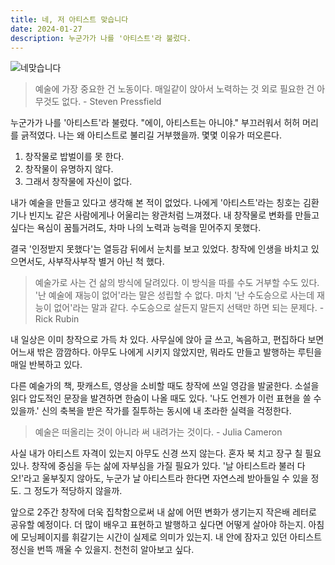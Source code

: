 ```yaml
---
title: 네, 저 아티스트 맞습니다
date: 2024-01-27
description: 누군가가 나를 '아티스트'라 불렀다.
---
```


![네맞습니다](https://jagunbae.com/content/images/size/w2000/2024/01/------------------.webp)

> 예술에 가장 중요한 건 노동이다. 매일같이 앉아서 노력하는 것 외로 필요한 건 아무것도 없다. - Steven Pressfield

누군가가 나를 '아티스트'라 불렀다. "에이, 아티스트는 아니야." 부끄러워서 허허 머리를 긁적였다.
나는 왜 아티스트로 불리길 거부했을까. 몇몇 이유가 떠오른다.

1. 창작물로 밥벌이를 못 한다.
2. 창작물이 유명하지 않다.
3. 그래서 창작물에 자신이 없다.

내가 예술을 만들고 있다고 생각해 본 적이 없었다. 나에게 '아티스트'라는 칭호는 김환기나 빈지노 같은 사람에게나 어울리는 왕관처럼 느껴졌다. 내 창작물로 변화를 만들고 싶다는 욕심이 꿈틀거려도, 차마 나의 노력과 능력을 믿어주지 못했다.

결국 '인정받지 못했다'는 열등감 뒤에서 눈치를 보고 있었다. 창작에 인생을 바치고 있으면서도, 사부작사부작 별거 아닌 척 했다.

> 예술가로 사는 건 삶의 방식에 달려있다. 이 방식을 따를 수도 거부할 수도 있다. '난 예술에 재능이 없어'라는 말은 성립할 수 없다. 마치 '난 수도승으로 사는데 재능이 없어'라는 말과 같다. 수도승으로 살든지 말든지 선택만 하면 되는 문제다. - Rick Rubin

내 일상은 이미 창작으로 가득 차 있다. 사무실에 앉아 글 쓰고, 녹음하고, 편집하다 보면 어느새 밖은 깜깜하다. 아무도 나에게 시키지 않았지만, 뭐라도 만들고 발행하는 루틴을 매일 반복하고 있다.

다른 예술가의 책, 팟캐스트, 영상을 소비할 때도 창작에 쓰일 영감을 발굴한다. 소설을 읽다 압도적인 문장을 발견하면 한숨이 나올 때도 있다. '나도 언젠가 이런 표현을 쓸 수 있을까.' 신의 축복을 받은 작가를 질투하는 동시에 내 초라한 실력을 걱정한다.

> 예술은 떠올리는 것이 아니라 써 내려가는 것이다. - Julia Cameron

사실 내가 아티스트 자격이 있는지 아무도 신경 쓰지 않는다. 혼자 북 치고 장구 칠 필요 있나. 창작에 중심을 두는 삶에 자부심을 가질 필요가 있다. '날 아티스트라 불러 다오!'라고 울부짖지 않아도, 누군가 날 아티스트라 한다면 자연스레 받아들일 수 있을 정도. 그 정도가 적당하지 않을까.

앞으로 2주간 창작에 더욱 집착함으로써 내 삶에 어떤 변화가 생기는지 작은배 레터로 공유할 예정이다. 더 많이 배우고 표현하고 발행하고 싶다면 어떻게 살아야 하는지. 아침에 모닝페이지를 휘갈기는 시간이 실제로 의미가 있는지. 내 안에 잠자고 있던 아티스트 정신을 번뜩 깨울 수 있을지. 천천히 알아보고 싶다.